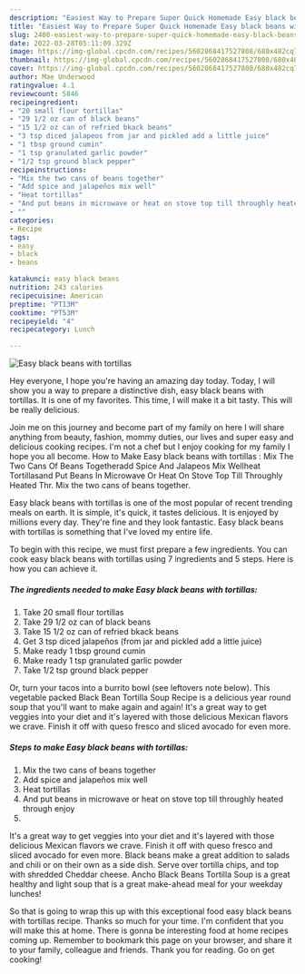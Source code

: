 ```yaml
---
description: "Easiest Way to Prepare Super Quick Homemade Easy black beans with tortillas"
title: "Easiest Way to Prepare Super Quick Homemade Easy black beans with tortillas"
slug: 2400-easiest-way-to-prepare-super-quick-homemade-easy-black-beans-with-tortillas
date: 2022-03-28T05:11:09.329Z
image: https://img-global.cpcdn.com/recipes/5602868417527808/680x482cq70/easy-black-beans-with-tortillas-recipe-main-photo.jpg
thumbnail: https://img-global.cpcdn.com/recipes/5602868417527808/680x482cq70/easy-black-beans-with-tortillas-recipe-main-photo.jpg
cover: https://img-global.cpcdn.com/recipes/5602868417527808/680x482cq70/easy-black-beans-with-tortillas-recipe-main-photo.jpg
author: Mae Underwood
ratingvalue: 4.1
reviewcount: 5846
recipeingredient:
- "20 small flour tortillas"
- "29 1/2 oz can of black beans"
- "15 1/2 oz can of refried bkack beans"
- "3 tsp diced jalapeos from jar and pickled add a little juice"
- "1 tbsp ground cumin"
- "1 tsp granulated garlic powder"
- "1/2 tsp ground black pepper"
recipeinstructions:
- "Mix the two cans of beans together"
- "Add spice and jalapeños mix well"
- "Heat tortillas"
- "And put beans in microwave or heat on stove top till throughly heated through enjoy"
- ""
categories:
- Recipe
tags:
- easy
- black
- beans

katakunci: easy black beans 
nutrition: 243 calories
recipecuisine: American
preptime: "PT13M"
cooktime: "PT53M"
recipeyield: "4"
recipecategory: Lunch

---
```



![Easy black beans with tortillas](https://img-global.cpcdn.com/recipes/5602868417527808/680x482cq70/easy-black-beans-with-tortillas-recipe-main-photo.jpg)

Hey everyone, I hope you're having an amazing day today. Today, I will show you a way to prepare a distinctive dish, easy black beans with tortillas. It is one of my favorites. This time, I will make it a bit tasty. This will be really delicious.

Join me on this journey and become part of my family on here I will share anything from beauty, fashion, mommy duties, our lives and super easy and delicious cooking recipes. I&#39;m not a chef but I enjoy cooking for my family I hope you all become. How to Make Easy black beans with tortillas : Mix The Two Cans Of Beans Togetheradd Spice And Jalapeos Mix Wellheat Tortillasand Put Beans In Microwave Or Heat On Stove Top Till Throughly Heated Thr. Mix the two cans of beans together.

Easy black beans with tortillas is one of the most popular of recent trending meals on earth. It is simple, it's quick, it tastes delicious. It is enjoyed by millions every day. They're fine and they look fantastic. Easy black beans with tortillas is something that I've loved my entire life.


To begin with this recipe, we must first prepare a few ingredients. You can cook easy black beans with tortillas using 7 ingredients and 5 steps. Here is how you can achieve it.

<!--inarticleads1-->

##### The ingredients needed to make Easy black beans with tortillas:

1. Take 20 small flour tortillas
1. Take 29 1/2 oz can of black beans
1. Take 15 1/2 oz can of refried bkack beans
1. Get 3 tsp diced jalapeños (from jar and pickled add a little juice)
1. Make ready 1 tbsp ground cumin
1. Make ready 1 tsp granulated garlic powder
1. Take 1/2 tsp ground black pepper


Or, turn your tacos into a burrito bowl (see leftovers note below). This vegetable packed Black Bean Tortilla Soup Recipe is a delicious year round soup that you&#39;ll want to make again and again! It&#39;s a great way to get veggies into your diet and it&#39;s layered with those delicious Mexican flavors we crave. Finish it off with queso fresco and sliced avocado for even more. 

<!--inarticleads2-->

##### Steps to make Easy black beans with tortillas:

1. Mix the two cans of beans together
1. Add spice and jalapeños mix well
1. Heat tortillas
1. And put beans in microwave or heat on stove top till throughly heated through enjoy
1. 


It&#39;s a great way to get veggies into your diet and it&#39;s layered with those delicious Mexican flavors we crave. Finish it off with queso fresco and sliced avocado for even more. Black beans make a great addition to salads and chili or on their own as a side dish. Serve over tortilla chips, and top with shredded Cheddar cheese. Ancho Black Beans Tortilla Soup is a great healthy and light soup that is a great make-ahead meal for your weekday lunches! 

So that is going to wrap this up with this exceptional food easy black beans with tortillas recipe. Thanks so much for your time. I'm confident that you will make this at home. There is gonna be interesting food at home recipes coming up. Remember to bookmark this page on your browser, and share it to your family, colleague and friends. Thank you for reading. Go on get cooking!
